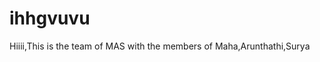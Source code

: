# ihhgvuvu
<!DOCTYPE html>
<html lang="en">
<head>
    <meta charset="UTF-8">
    <meta name="viewport" content="width=<device-width>, initial-scale=1.0">
    <title>Document</title>
</head>
<body>
    <p>Hiiii,This is the team of MAS with the members of Maha,Arunthathi,Surya</p>
    
</body>
</html>
